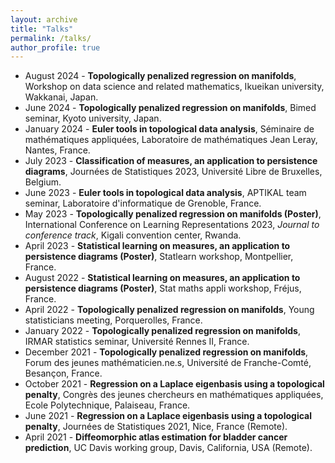```yaml
---
layout: archive
title: "Talks"
permalink: /talks/
author_profile: true
---
```


* August 2024 - **Topologically penalized regression on manifolds**, Workshop on data science and related mathematics, Ikueikan university, Wakkanai, Japan.
* June 2024 - **Topologically penalized regression on manifolds**, Bimed seminar, Kyoto university, Japan.
* January 2024 - **Euler tools in topological data analysis**, Séminaire de mathématiques appliquées, Laboratoire de mathématiques Jean Leray, Nantes, France.
* July 2023 - **Classification of measures, an application to persistence diagrams**, Journées de Statistiques 2023, Université Libre de Bruxelles, Belgium.
* June 2023 - **Euler tools in topological data analysis**, APTIKAL team seminar, Laboratoire d'informatique de Grenoble, France.
* May 2023 - **Topologically penalized regression on manifolds (Poster)**, International Conference on Learning Representations 2023, *Journal to conference track*, Kigali convention center, Rwanda.
* April 2023 - **Statistical learning on measures, an application to persistence diagrams (Poster)**, Statlearn workshop, Montpellier, France.
* August 2022 - **Statistical learning on measures, an application to persistence diagrams (Poster)**, Stat maths appli workshop, Fréjus, France.
* April 2022 - **Topologically penalized regression on manifolds**, Young statisticians meeting, Porquerolles, France.
* January 2022 - **Topologically penalized regression on manifolds**, IRMAR statistics seminar, Université Rennes II, France.
* December 2021 - **Topologically penalized regression on manifolds**, Forum des jeunes mathématicien.ne.s, Université de Franche-Comté, Besançon, France.
* October 2021 - **Regression on a Laplace eigenbasis using a topological penalty**, Congrès des jeunes chercheurs en mathématiques appliquées, Ecole Polytechnique, Palaiseau, France.
* June 2021 - **Regression on a Laplace eigenbasis using a topological penalty**, Journées de Statistiques 2021, Nice, France (Remote).
* April 2021 - **Diffeomorphic atlas estimation for bladder cancer prediction**, UC Davis working group, Davis, California, USA (Remote). 
